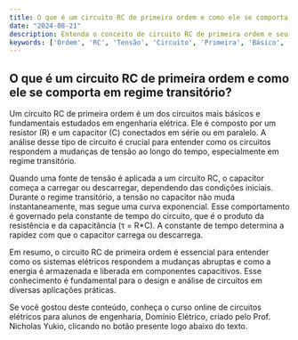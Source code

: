 ```yaml
---
title: O que é um circuito RC de primeira ordem e como ele se comporta em regime transitório?
date: "2024-08-21"
description: Entenda o conceito de circuito RC de primeira ordem e seu comportamento em regime transitório.
keywords: ['Ordem', 'RC', 'Tensão', 'Circuito', 'Primeira', 'Básico', 'Regime']
---
```


## O que é um circuito RC de primeira ordem e como ele se comporta em regime transitório?

Um circuito RC de primeira ordem é um dos circuitos mais básicos e fundamentais estudados em engenharia elétrica. Ele é composto por um resistor (R) e um capacitor (C) conectados em série ou em paralelo. A análise desse tipo de circuito é crucial para entender como os circuitos respondem a mudanças de tensão ao longo do tempo, especialmente em regime transitório.

Quando uma fonte de tensão é aplicada a um circuito RC, o capacitor começa a carregar ou descarregar, dependendo das condições iniciais. Durante o regime transitório, a tensão no capacitor não muda instantaneamente, mas segue uma curva exponencial. Esse comportamento é governado pela constante de tempo do circuito, que é o produto da resistência e da capacitância (τ = R*C). A constante de tempo determina a rapidez com que o capacitor carrega ou descarrega.

Em resumo, o circuito RC de primeira ordem é essencial para entender como os sistemas elétricos respondem a mudanças abruptas e como a energia é armazenada e liberada em componentes capacitivos. Esse conhecimento é fundamental para o design e análise de circuitos em diversas aplicações práticas.

Se você gostou deste conteúdo, conheça o curso online de circuitos elétricos para alunos de engenharia, Domínio Elétrico, criado pelo Prof. Nicholas Yukio, clicando no botão presente logo abaixo do texto.